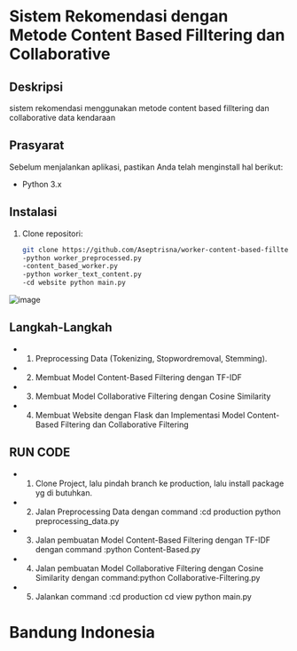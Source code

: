 # Sistem Rekomendasi dengan Metode Content Based Filltering dan Collaborative

## Deskripsi
sistem rekomendasi menggunakan metode content based filltering dan collaborative data kendaraan

## Prasyarat
Sebelum menjalankan aplikasi, pastikan Anda telah menginstall hal berikut:
- Python 3.x

## Instalasi
1. Clone repositori:
   ```bash
   git clone https://github.com/Aseptrisna/worker-content-based-filltering-dan-collaborative.git
   -python worker_preprocessed.py
   -content_based_worker.py
   -python worker_text_content.py
   -cd website python main.py

![image](https://github.com/Aseptrisna/worker-content-based-filltering-dan-collaborative/assets/37206482/ceffdf3a-c65b-485b-8f0a-021c93fc658f)

## Langkah-Langkah 

- 1. Preprocessing Data (Tokenizing, Stopwordremoval, Stemming).
- 2. Membuat Model Content-Based Filtering dengan TF-IDF
- 3. Membuat Model Collaborative Filtering dengan Cosine Similarity
- 4. Membuat Website dengan Flask dan Implementasi Model Content-Based Filtering dan Collaborative Filtering
 
## RUN CODE 

- 1. Clone Project, lalu pindah branch ke production, lalu install package yg di butuhkan.
- 2. Jalan Preprocessing Data dengan command :cd production python preprocessing_data.py
- 3. Jalan pembuatan Model Content-Based Filtering dengan TF-IDF dengan command :python Content-Based.py
- 4. Jalan pembuatan Model Collaborative Filtering dengan Cosine Similarity dengan command:python Collaborative-Filtering.py
- 5. Jalankan command :cd production cd view python main.py



# Bandung Indonesia